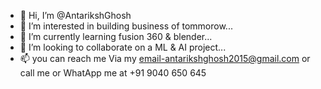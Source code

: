 - 👋 Hi, I’m @AntarikshGhosh
- 👀 I’m interested in building business of tommorow...
- 🌱 I’m currently learning fusion 360 & blender...
- 💞️ I’m looking to collaborate on a ML & AI project...
- 📫 you can reach me Via my email-antarikshghosh2015@gmail.com or call me or WhatApp me at +91 9040 650 645

<!---
antarikshghosh/antarikshghosh is a ✨ special ✨ repository because its `README.md` (this file) appears on your GitHub profile.
You can click the Preview link to take a look at your changes.
--->

